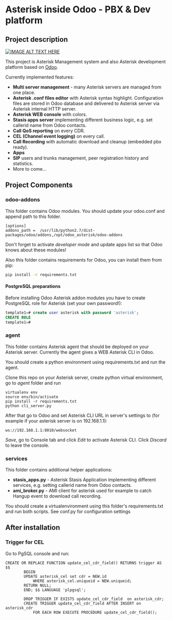 # Asterisk inside Odoo - PBX & Dev platform
## Project description
[![IMAGE ALT TEXT HERE](https://img.youtube.com/vi/M0LlN3_Wy3c/0.jpg)](https://www.youtube.com/watch?v=M0LlN3_Wy3c)


This project is Asterisk Management system and also Asterisk development platform based on [Odoo](http://odoo.com).

Currently implemented features:
* **Multi server management** - many Asterisk servers are managed from one place.
* **Asterisk .conf files editor** with Asterisk syntax highlight. Configuration files are stored in Odoo database and delivered to Asterisk server via Asterisk internal HTTP server.
* **Asterisk WEB console** with colors.
* **Stasis apps server** implementing different business logic, e.g. set callerid name from Odoo contacts.
* **Call QoS reporting** on every CDR.
* **CEL (Channel event logging)** on every call.
* **Call Recording** with automatic download and cleanup (embedded pbx ready).
* **Apps**
 * **SIP** users and trunks management, peer registration history and statistics.
 * More to come...


## Project Components
### odoo-addons
This folder contains Odoo modules. You should update your odoo.conf and append path to this folder.
```
[options]
addons_path =  /usr/lib/python2.7/dist-packages/odoo/addons,/opt/odoo_asterisk/odoo-addons
```

Don't forget to activate *developer mode* and update apps list so that Odoo knows about these modules!

Also this folder contains requirements for Odoo, you can install them from pip:

```sh
pip install -r requirements.txt
```
#### PostgreSQL preparations
Before installing Odoo Asterisk addon modules you have to create PostgreSQL role for Asterisk (set your own password!):

```sql
template1=# create user asterisk with password 'asterisk';
CREATE ROLE
template1=#
```

### agent
This folder contains Asterisk agent that should be deployed on your Asterisk server.
Currently the agent gives a WEB Asterisk CLI in Odoo.

You should create a python environment using requirements.txt and run the agent.

Clone this repo on your Asterisk server, create python virtual environment, go to *agent* folder and run
```
virtualenv env
source env/bin/activate
pip install -r requirements.txt
python cli_server.py
```
After that go to Odoo and set Asterisk CLI URL	in server's settings to (for example if your asterisk server is on 192.168.1.1):
```
ws://192.168.1.1:8010/websocket
```
*Save*, go to Console tab and click *Edit* to activate Asterisk CLI. Click *Discard* to leave the console.

### services
This folder contains additional helper applications:
* **stasis_apps.py** - Asterisk Stasis Application implementing different services, e.g. setting callerid name from Odoo contacts.
* **ami_broker.py** - AMI client for asterisk used for example to catch Hangup event to download call recording.

You should create a virtualenvironment using this folder's requirements.txt and run both scripts.
See conf.py for configuration settings

## After installation
### Trigger for CEL
Go to PgSQL console and run:
```
CREATE OR REPLACE FUNCTION update_cel_cdr_field() RETURNS trigger AS $$
        BEGIN
        UPDATE asterisk_cel set cdr = NEW.id
            WHERE asterisk_cel.uniqueid = NEW.uniqueid;
        RETURN NULL;
        END; $$ LANGUAGE 'plpgsql';

        DROP TRIGGER IF EXISTS update_cel_cdr_field  on asterisk_cdr;
        CREATE TRIGGER update_cel_cdr_field AFTER INSERT on asterisk_cdr
            FOR EACH ROW EXECUTE PROCEDURE update_cel_cdr_field();
```
